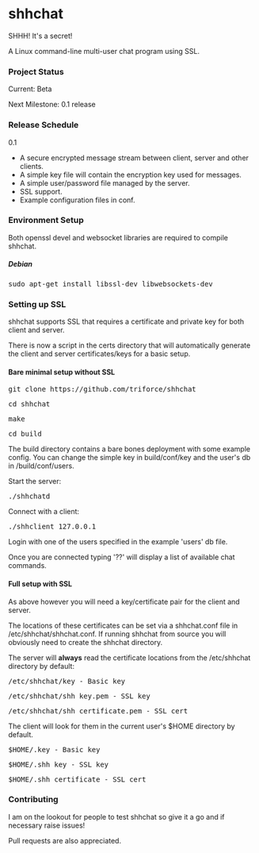 shhchat
=======
SHHH! It's a secret!

A Linux command-line multi-user chat program using SSL.

<h3>Project Status</h3>
Current: Beta

Next Milestone: 0.1 release

<h3>Release Schedule</h3>

0.1

* A secure encrypted message stream between client, server and other clients.
* A simple key file will contain the encryption key used for messages.
* A simple user/password file managed by the server.
* SSL support.
* Example configuration files in conf.

<h3>Environment Setup</h3>

Both openssl devel and websocket libraries are required to compile shhchat.

<h5>Debian</h5>
<pre>sudo apt-get install libssl-dev libwebsockets-dev</pre>

<h3>Setting up SSL</h3>

shhchat supports SSL that requires a certificate and private key for both client and server.

There is now a script in the certs directory that will automatically generate the client and server certificates/keys for a basic setup.

<h4>Bare minimal setup without SSL</h4>

<pre>git clone https://github.com/triforce/shhchat</pre>
<pre>cd shhchat</pre>
<pre>make</pre>
<pre>cd build</pre>

The build directory contains a bare bones deployment with some example config. You can change the simple key in build/conf/key and the user's db in /build/conf/users.

Start the server:

<pre>./shhchatd</pre>

Connect with a client:

<pre>./shhclient 127.0.0.1</pre>

Login with one of the users specified in the example 'users' db file.

Once you are connected typing '??' will display a list of available chat commands.

<h4>Full setup with SSL</h4>
As above however you will need a key/certificate pair for the client and server.

The locations of these certificates can be set via a shhchat.conf file in /etc/shhchat/shhchat.conf. If running shhchat from source you will obviously need to create the shhchat directory.

The server will <b>always</b> read the certificate locations from the /etc/shhchat directory by default:
<pre>/etc/shhchat/key - Basic key</pre>
<pre>/etc/shhchat/shh_key.pem - SSL key</pre>
<pre>/etc/shhchat/shh_certificate.pem - SSL cert</pre>

The client will look for them in the current user's $HOME directory by default.
<pre>$HOME/.key - Basic key</pre>
<pre>$HOME/.shh_key - SSL key</pre>
<pre>$HOME/.shh_certificate - SSL cert</pre>

<h3>Contributing</h3>
I am on the lookout for people to test shhchat so give it a go and if necessary raise issues!

Pull requests are also appreciated.
